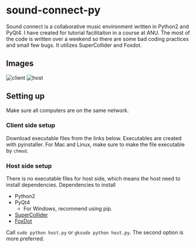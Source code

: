 # sound-connect-py

Sound connect is a collaborative music environment written in Python2 and PyQt4.
I have created for tutorial facilitaiton in a course at ANU. The most of the code
is written over a weekend so there are some bad coding practices and small few bugs.
It utilizes SuperCollider and Foxdot.

## Images

![client]("./assets/client.png")
![host]("./assets/host.png")

## Setting up
Make sure all computers are on the same network.

### Client side setup
Download executable files from the links below.
Executables are created with pyinstaller.
For Mac and Linux, make sure to make the file executable by `chmod`.

### Host side setup
There is no executable files for host side, which means the host need to install dependencies.
Dependencies to install
- Python2
- PyQt4
  - For Windows, recommend using pip.
- [SuperCollider](http://supercollider.github.io/)
- [FoxDot](http://foxdot.org/)

Call `sudo python host.py` or `gksudo python host.py`. The second option is more preferred.
